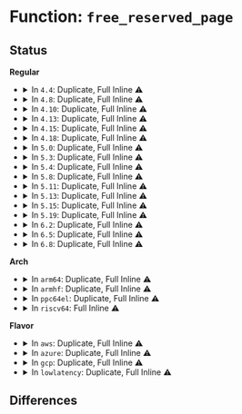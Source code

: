 # Function: <code>free_reserved_page</code>

## Status
<b>Regular</b>
<ul>
<li>
<details>
<summary>In <code>4.4</code>: Duplicate, Full Inline ⚠️</summary>

**Collision:** Static Duplication

**Inline:** Full

**Transformation:** False

**Instances:**

```
In arch/x86/mm/init_64.c (ffffffff8181bb85)
Location: include/linux/mm.h:1728
Inline: True
```
```
In kernel/kexec_core.c (ffffffff8110d5f3)
Location: include/linux/mm.h:1728
Inline: True
Inline callers:
  - kernel/kexec_core.c:crash_free_reserved_phys_range
```
```
In mm/page_alloc.c (ffffffff811951b1)
Location: include/linux/mm.h:1728
Inline: True
Inline callers:
  - mm/page_alloc.c:free_reserved_area
```
```
In mm/memory_hotplug.c (ffffffff811efdf5)
Location: include/linux/mm.h:1728
Inline: True
Inline callers:
  - mm/memory_hotplug.c:put_page_bootmem
```
</details>
</li>
<li>
<details>
<summary>In <code>4.8</code>: Duplicate, Full Inline ⚠️</summary>

**Collision:** Static Duplication

**Inline:** Full

**Transformation:** False

**Instances:**

```
In arch/x86/mm/init_64.c (ffffffff81895d9d)
Location: include/linux/mm.h:1844
Inline: True
```
```
In kernel/kexec_core.c (ffffffff81114f03)
Location: include/linux/mm.h:1844
Inline: True
Inline callers:
  - kernel/kexec_core.c:crash_free_reserved_phys_range
```
```
In mm/page_alloc.c (ffffffff811a91f5)
Location: include/linux/mm.h:1844
Inline: True
Inline callers:
  - mm/page_alloc.c:free_reserved_area
```
```
In mm/memory_hotplug.c (ffffffff8120f235)
Location: include/linux/mm.h:1844
Inline: True
Inline callers:
  - mm/memory_hotplug.c:put_page_bootmem
```
</details>
</li>
<li>
<details>
<summary>In <code>4.10</code>: Duplicate, Full Inline ⚠️</summary>

**Collision:** Static Duplication

**Inline:** Full

**Transformation:** False

**Instances:**

```
In arch/x86/mm/init_64.c (ffffffff818ca4bd)
Location: include/linux/mm.h:1820
Inline: True
```
```
In kernel/kexec_core.c (ffffffff8111c61b)
Location: include/linux/mm.h:1820
Inline: True
Inline callers:
  - kernel/kexec_core.c:crash_free_reserved_phys_range
```
```
In mm/page_alloc.c (ffffffff811b974d)
Location: include/linux/mm.h:1820
Inline: True
Inline callers:
  - mm/page_alloc.c:free_reserved_area
```
```
In mm/memory_hotplug.c (ffffffff81221305)
Location: include/linux/mm.h:1820
Inline: True
Inline callers:
  - mm/memory_hotplug.c:put_page_bootmem
```
```
In drivers/xen/balloon.c (ffffffff81543903)
Location: include/linux/mm.h:1820
Inline: True
Inline callers:
  - drivers/xen/balloon.c:balloon_process
```
</details>
</li>
<li>
<details>
<summary>In <code>4.13</code>: Duplicate, Full Inline ⚠️</summary>

**Collision:** Static Duplication

**Inline:** Full

**Transformation:** False

**Instances:**

```
In arch/x86/mm/init_64.c (ffffffff81901a3c)
Location: include/linux/mm.h:1891
Inline: True
```
```
In kernel/kexec_core.c (ffffffff8111e54b)
Location: include/linux/mm.h:1891
Inline: True
Inline callers:
  - kernel/kexec_core.c:crash_free_reserved_phys_range
```
```
In mm/page_alloc.c (ffffffff811c17cd)
Location: include/linux/mm.h:1891
Inline: True
Inline callers:
  - mm/page_alloc.c:free_reserved_area
```
```
In mm/memory_hotplug.c (ffffffff8122ca6d)
Location: include/linux/mm.h:1891
Inline: True
Inline callers:
  - mm/memory_hotplug.c:put_page_bootmem
```
```
In drivers/xen/balloon.c (ffffffff815577b2)
Location: include/linux/mm.h:1891
Inline: True
Inline callers:
  - drivers/xen/balloon.c:balloon_process
```
</details>
</li>
<li>
<details>
<summary>In <code>4.15</code>: Duplicate, Full Inline ⚠️</summary>

**Collision:** Static Duplication

**Inline:** Full

**Transformation:** False

**Instances:**

```
In arch/x86/mm/init_64.c (ffffffff8198ba6c)
Location: include/linux/mm.h:1993
Inline: True
```
```
In kernel/kexec_core.c (ffffffff81129cab)
Location: include/linux/mm.h:1993
Inline: True
Inline callers:
  - kernel/kexec_core.c:crash_free_reserved_phys_range
```
```
In mm/page_alloc.c (ffffffff811d5bed)
Location: include/linux/mm.h:1993
Inline: True
Inline callers:
  - mm/page_alloc.c:free_reserved_area
```
```
In mm/memory_hotplug.c (ffffffff8124829e)
Location: include/linux/mm.h:1993
Inline: True
Inline callers:
  - mm/memory_hotplug.c:put_page_bootmem
```
```
In drivers/xen/balloon.c (ffffffff815bb8f0)
Location: include/linux/mm.h:1993
Inline: True
Inline callers:
  - drivers/xen/balloon.c:balloon_process
```
</details>
</li>
<li>
<details>
<summary>In <code>4.18</code>: Duplicate, Full Inline ⚠️</summary>

**Collision:** Static Duplication

**Inline:** Full

**Transformation:** False

**Instances:**

```
In arch/x86/mm/init_64.c (ffffffff819e8361)
Location: include/linux/mm.h:2082
Inline: True
Inline callers:
  - arch/x86/mm/init_64.c:free_pagetable
```
```
In kernel/kexec_core.c (ffffffff81137bfb)
Location: include/linux/mm.h:2082
Inline: True
Inline callers:
  - kernel/kexec_core.c:crash_free_reserved_phys_range
```
```
In mm/page_alloc.c (ffffffff811f702d)
Location: include/linux/mm.h:2082
Inline: True
Inline callers:
  - mm/page_alloc.c:free_reserved_area
```
```
In mm/memory_hotplug.c (ffffffff8126bcce)
Location: include/linux/mm.h:2082
Inline: True
Inline callers:
  - mm/memory_hotplug.c:put_page_bootmem
```
```
In drivers/xen/balloon.c (ffffffff815f3e4e)
Location: include/linux/mm.h:2082
Inline: True
Inline callers:
  - drivers/xen/balloon.c:balloon_process
```
</details>
</li>
<li>
<details>
<summary>In <code>5.0</code>: Duplicate, Full Inline ⚠️</summary>

**Collision:** Static Duplication

**Inline:** Full

**Transformation:** False

**Instances:**

```
In arch/x86/mm/init_64.c (ffffffff81a23951)
Location: include/linux/mm.h:2152
Inline: True
Inline callers:
  - arch/x86/mm/init_64.c:free_pagetable
```
```
In kernel/kexec_core.c (ffffffff8114341b)
Location: include/linux/mm.h:2152
Inline: True
Inline callers:
  - kernel/kexec_core.c:crash_free_reserved_phys_range
```
```
In mm/page_alloc.c (ffffffff812093cd)
Location: include/linux/mm.h:2152
Inline: True
Inline callers:
  - mm/page_alloc.c:free_reserved_area
```
```
In mm/memory_hotplug.c (ffffffff812805ce)
Location: include/linux/mm.h:2152
Inline: True
Inline callers:
  - mm/memory_hotplug.c:put_page_bootmem
```
```
In drivers/xen/balloon.c (ffffffff8160ecb2)
Location: include/linux/mm.h:2152
Inline: True
Inline callers:
  - drivers/xen/balloon.c:balloon_process
```
</details>
</li>
<li>
<details>
<summary>In <code>5.3</code>: Duplicate, Full Inline ⚠️</summary>

**Collision:** Static Duplication

**Inline:** Full

**Transformation:** False

**Instances:**

```
In arch/x86/mm/init_64.c (ffffffff81a93c7b)
Location: include/linux/mm.h:2147
Inline: True
Inline callers:
  - arch/x86/mm/init_64.c:free_pagetable
```
```
In kernel/kexec_core.c (ffffffff8114e75b)
Location: include/linux/mm.h:2147
Inline: True
Inline callers:
  - kernel/kexec_core.c:crash_free_reserved_phys_range
```
```
In mm/page_alloc.c (ffffffff812728e9)
Location: include/linux/mm.h:2147
Inline: True
Inline callers:
  - mm/page_alloc.c:free_reserved_area
```
```
In mm/memory_hotplug.c (ffffffff8129c90c)
Location: include/linux/mm.h:2147
Inline: True
Inline callers:
  - mm/memory_hotplug.c:put_page_bootmem
```
```
In drivers/xen/balloon.c (ffffffff81642a75)
Location: include/linux/mm.h:2147
Inline: True
Inline callers:
  - drivers/xen/balloon.c:balloon_process
```
</details>
</li>
<li>
<details>
<summary>In <code>5.4</code>: Duplicate, Full Inline ⚠️</summary>

**Collision:** Static Duplication

**Inline:** Full

**Transformation:** False

**Instances:**

```
In arch/x86/mm/init_64.c (ffffffff81acb55b)
Location: include/linux/mm.h:2119
Inline: True
Inline callers:
  - arch/x86/mm/init_64.c:free_pagetable
```
```
In kernel/kexec_core.c (ffffffff8115a46b)
Location: include/linux/mm.h:2119
Inline: True
Inline callers:
  - kernel/kexec_core.c:crash_free_reserved_phys_range
```
```
In mm/page_alloc.c (ffffffff81281749)
Location: include/linux/mm.h:2119
Inline: True
Inline callers:
  - mm/page_alloc.c:free_reserved_area
```
```
In mm/memory_hotplug.c (ffffffff812ac5ac)
Location: include/linux/mm.h:2119
Inline: True
Inline callers:
  - mm/memory_hotplug.c:put_page_bootmem
```
```
In drivers/xen/balloon.c (ffffffff8166501d)
Location: include/linux/mm.h:2119
Inline: True
Inline callers:
  - drivers/xen/balloon.c:balloon_process
```
</details>
</li>
<li>
<details>
<summary>In <code>5.8</code>: Duplicate, Full Inline ⚠️</summary>

**Collision:** Static Duplication

**Inline:** Full

**Transformation:** False

**Instances:**

```
In arch/x86/mm/init_64.c (ffffffff81bc3a5d)
Location: include/linux/mm.h:2388
Inline: True
Inline callers:
  - arch/x86/mm/init_64.c:free_pagetable
```
```
In kernel/kexec_core.c (ffffffff8116b23b)
Location: include/linux/mm.h:2388
Inline: True
Inline callers:
  - kernel/kexec_core.c:crash_free_reserved_phys_range
```
```
In mm/page_alloc.c (ffffffff812b3c33)
Location: include/linux/mm.h:2388
Inline: True
Inline callers:
  - mm/page_alloc.c:free_reserved_area
```
```
In mm/memory_hotplug.c (ffffffff812e164c)
Location: include/linux/mm.h:2388
Inline: True
Inline callers:
  - mm/memory_hotplug.c:put_page_bootmem
```
```
In drivers/xen/balloon.c (ffffffff81713fc4)
Location: include/linux/mm.h:2388
Inline: True
Inline callers:
  - drivers/xen/balloon.c:increase_reservation
```
</details>
</li>
<li>
<details>
<summary>In <code>5.11</code>: Duplicate, Full Inline ⚠️</summary>

**Collision:** Static Duplication

**Inline:** Full

**Transformation:** False

**Instances:**

```
In arch/x86/mm/init_64.c (ffffffff81c3c988)
Location: include/linux/mm.h:2404
Inline: True
Inline callers:
  - arch/x86/mm/init_64.c:free_pagetable
```
```
In kernel/kexec_core.c (ffffffff8116797b)
Location: include/linux/mm.h:2404
Inline: True
Inline callers:
  - kernel/kexec_core.c:crash_free_reserved_phys_range
```
```
In mm/page_alloc.c (ffffffff812bf6e7)
Location: include/linux/mm.h:2404
Inline: True
Inline callers:
  - mm/page_alloc.c:free_reserved_area
```
```
In mm/memory_hotplug.c (ffffffff812ec59c)
Location: include/linux/mm.h:2404
Inline: True
Inline callers:
  - mm/memory_hotplug.c:put_page_bootmem
```
```
In drivers/xen/balloon.c (ffffffff81730f94)
Location: include/linux/mm.h:2404
Inline: True
Inline callers:
  - drivers/xen/balloon.c:increase_reservation
```
</details>
</li>
<li>
<details>
<summary>In <code>5.13</code>: Duplicate, Full Inline ⚠️</summary>

**Collision:** Static Duplication

**Inline:** Full

**Transformation:** False

**Instances:**

```
In arch/x86/mm/init_64.c (ffffffff81c2ee64)
Location: include/linux/mm.h:2397
Inline: True
Inline callers:
  - arch/x86/mm/init_64.c:free_pagetable
```
```
In kernel/kexec_core.c (ffffffff8116870b)
Location: include/linux/mm.h:2397
Inline: True
Inline callers:
  - kernel/kexec_core.c:crash_free_reserved_phys_range
```
```
In mm/page_alloc.c (ffffffff812c4d67)
Location: include/linux/mm.h:2397
Inline: True
Inline callers:
  - mm/page_alloc.c:free_reserved_area
```
```
In mm/memory_hotplug.c (ffffffff812c6e3c)
Location: include/linux/mm.h:2397
Inline: True
Inline callers:
  - mm/memory_hotplug.c:put_page_bootmem
```
```
In drivers/xen/balloon.c (ffffffff81714c98)
Location: include/linux/mm.h:2397
Inline: True
Inline callers:
  - drivers/xen/balloon.c:balloon_process
```
</details>
</li>
<li>
<details>
<summary>In <code>5.15</code>: Duplicate, Full Inline ⚠️</summary>

**Collision:** Static Duplication

**Inline:** Full

**Transformation:** False

**Instances:**

```
In arch/x86/mm/init_64.c (ffffffff81d4d565)
Location: include/linux/mm.h:2426
Inline: True
Inline callers:
  - arch/x86/mm/init_64.c:free_pagetable
```
```
In kernel/kexec_core.c (ffffffff8118e43b)
Location: include/linux/mm.h:2426
Inline: True
Inline callers:
  - kernel/kexec_core.c:crash_free_reserved_phys_range
```
```
In mm/page_alloc.c (ffffffff81309217)
Location: include/linux/mm.h:2426
Inline: True
Inline callers:
  - mm/page_alloc.c:free_reserved_area
```
```
In mm/bootmem_info.c (ffffffff8136cb6c)
Location: include/linux/mm.h:2426
Inline: True
Inline callers:
  - mm/bootmem_info.c:put_page_bootmem
```
```
In drivers/xen/balloon.c (ffffffff81791bbe)
Location: include/linux/mm.h:2426
Inline: True
Inline callers:
  - drivers/xen/balloon.c:balloon_thread
```
</details>
</li>
<li>
<details>
<summary>In <code>5.19</code>: Duplicate, Full Inline ⚠️</summary>

**Collision:** Static Duplication

**Inline:** Full

**Transformation:** False

**Instances:**

```
In arch/x86/mm/init_64.c (ffffffff81f1d26f)
Location: include/linux/mm.h:2503
Inline: True
Inline callers:
  - arch/x86/mm/init_64.c:free_pagetable
```
```
In kernel/kexec_core.c (ffffffff811bd9eb)
Location: include/linux/mm.h:2503
Inline: True
Inline callers:
  - kernel/kexec_core.c:crash_free_reserved_phys_range
```
```
In mm/page_alloc.c (ffffffff81371714)
Location: include/linux/mm.h:2503
Inline: True
Inline callers:
  - mm/page_alloc.c:free_reserved_area
```
```
In mm/bootmem_info.c (ffffffff813eaf06)
Location: include/linux/mm.h:2503
Inline: True
Inline callers:
  - mm/bootmem_info.c:put_page_bootmem
```
```
In drivers/xen/balloon.c (ffffffff818ca840)
Location: include/linux/mm.h:2503
Inline: True
Inline callers:
  - drivers/xen/balloon.c:balloon_thread
```
</details>
</li>
<li>
<details>
<summary>In <code>6.2</code>: Duplicate, Full Inline ⚠️</summary>

**Collision:** Static Duplication

**Inline:** Full

**Transformation:** False

**Instances:**

```
In arch/x86/mm/init_64.c (ffffffff820c53d5)
Location: include/linux/mm.h:2667
Inline: True
Inline callers:
  - arch/x86/mm/init_64.c:free_pagetable
```
```
In kernel/kexec_core.c (ffffffff811ffb1f)
Location: include/linux/mm.h:2667
Inline: True
Inline callers:
  - kernel/kexec_core.c:crash_shrink_memory
```
```
In mm/page_alloc.c (ffffffff813eee44)
Location: include/linux/mm.h:2667
Inline: True
Inline callers:
  - mm/page_alloc.c:free_reserved_area
```
```
In mm/bootmem_info.c (ffffffff81473106)
Location: include/linux/mm.h:2667
Inline: True
Inline callers:
  - mm/bootmem_info.c:put_page_bootmem
```
```
In drivers/xen/balloon.c (ffffffff81a1b3ec)
Location: include/linux/mm.h:2667
Inline: True
Inline callers:
  - drivers/xen/balloon.c:balloon_thread
```
</details>
</li>
<li>
<details>
<summary>In <code>6.5</code>: Duplicate, Full Inline ⚠️</summary>

**Collision:** Static Duplication

**Inline:** Full

**Transformation:** False

**Instances:**

```
In arch/x86/mm/init_64.c (ffffffff82149435)
Location: include/linux/mm.h:2992
Inline: True
Inline callers:
  - arch/x86/mm/init_64.c:free_pagetable
```
```
In kernel/kexec_core.c (ffffffff812138b0)
Location: include/linux/mm.h:2992
Inline: True
Inline callers:
  - kernel/kexec_core.c:__crash_shrink_memory
```
```
In mm/page_alloc.c (ffffffff81422c14)
Location: include/linux/mm.h:2992
Inline: True
Inline callers:
  - mm/page_alloc.c:free_reserved_area
```
```
In mm/bootmem_info.c (ffffffff814a7876)
Location: include/linux/mm.h:2992
Inline: True
Inline callers:
  - mm/bootmem_info.c:put_page_bootmem
```
```
In drivers/xen/balloon.c (ffffffff81a64580)
Location: include/linux/mm.h:2992
Inline: True
Inline callers:
  - drivers/xen/balloon.c:balloon_thread
```
</details>
</li>
<li>
<details>
<summary>In <code>6.8</code>: Duplicate, Full Inline ⚠️</summary>

**Collision:** Static Duplication

**Inline:** Full

**Transformation:** False

**Instances:**

```
In arch/x86/mm/init_64.c (ffffffff8222bef5)
Location: include/linux/mm.h:3113
Inline: True
Inline callers:
  - arch/x86/mm/init_64.c:free_pagetable
```
```
In kernel/kexec_core.c (ffffffff8122b80f)
Location: include/linux/mm.h:3113
Inline: True
Inline callers:
  - kernel/kexec_core.c:__crash_shrink_memory
```
```
In mm/page_alloc.c (ffffffff8144faf4)
Location: include/linux/mm.h:3113
Inline: True
Inline callers:
  - mm/page_alloc.c:free_reserved_area
```
```
In mm/bootmem_info.c (ffffffff814d88a6)
Location: include/linux/mm.h:3113
Inline: True
Inline callers:
  - mm/bootmem_info.c:put_page_bootmem
```
```
In drivers/xen/balloon.c (ffffffff81ab6de0)
Location: include/linux/mm.h:3113
Inline: True
Inline callers:
  - drivers/xen/balloon.c:balloon_thread
```
</details>
</li>
</ul>
<b>Arch</b>
<ul>
<li>
<details>
<summary>In <code>arm64</code>: Duplicate, Full Inline ⚠️</summary>

**Collision:** Static Duplication

**Inline:** Full

**Transformation:** False

**Instances:**

```
In kernel/kexec_core.c (ffff8000101c9aec)
Location: include/linux/mm.h:2119
Inline: True
Inline callers:
  - kernel/kexec_core.c:crash_free_reserved_phys_range
```
```
In mm/page_alloc.c (ffff800010319bd4)
Location: include/linux/mm.h:2119
Inline: True
Inline callers:
  - mm/page_alloc.c:free_reserved_area
```
```
In mm/memory_hotplug.c (ffff80001034e130)
Location: include/linux/mm.h:2119
Inline: True
Inline callers:
  - mm/memory_hotplug.c:put_page_bootmem
```
```
In drivers/xen/balloon.c (ffff80001082ee04)
Location: include/linux/mm.h:2119
Inline: True
Inline callers:
  - drivers/xen/balloon.c:balloon_process
```
</details>
</li>
<li>
<details>
<summary>In <code>armhf</code>: Duplicate, Full Inline ⚠️</summary>

**Collision:** Static Duplication

**Inline:** Full

**Transformation:** False

**Instances:**

```
In kernel/kexec_core.c (c0410b04)
Location: include/linux/mm.h:2119
Inline: True
Inline callers:
  - kernel/kexec_core.c:crash_free_reserved_phys_range
```
```
In mm/page_alloc.c (c05344d8)
Location: include/linux/mm.h:2119
Inline: True
Inline callers:
  - mm/page_alloc.c:free_reserved_area
```
</details>
</li>
<li>
<details>
<summary>In <code>ppc64el</code>: Duplicate, Full Inline ⚠️</summary>

**Collision:** Static Duplication

**Inline:** Full

**Transformation:** False

**Instances:**

```
In arch/powerpc/kernel/crash_dump.c (c00000000004be1c)
Location: include/linux/mm.h:2119
Inline: True
Inline callers:
  - arch/powerpc/kernel/crash_dump.c:crash_free_reserved_phys_range
```
```
In arch/powerpc/kernel/fadump.c (c00000000004c16c)
Location: include/linux/mm.h:2119
Inline: True
Inline callers:
  - arch/powerpc/kernel/fadump.c:fadump_release_reserved_area
```
```
In arch/powerpc/mm/init_64.c (c000000000088e68)
Location: include/linux/mm.h:2119
Inline: True
Inline callers:
  - arch/powerpc/mm/init_64.c:vmemmap_free
```
```
In kernel/kexec_core.c (c000000000232580)
Location: include/linux/mm.h:2119
Inline: True
Inline callers:
  - kernel/kexec_core.c:crash_free_reserved_phys_range
```
```
In mm/page_alloc.c (c0000000003ecc64)
Location: include/linux/mm.h:2119
Inline: True
Inline callers:
  - mm/page_alloc.c:free_reserved_area
```
```
In mm/memory_hotplug.c (c00000000042e890)
Location: include/linux/mm.h:2119
Inline: True
Inline callers:
  - mm/memory_hotplug.c:put_page_bootmem
```
</details>
</li>
<li>
<details>
<summary>In <code>riscv64</code>: Full Inline ⚠️</summary>

**Collision:** Unique Static

**Inline:** Full

**Transformation:** False

**Instances:**

```
In mm/page_alloc.c (ffffffe00021f6a4)
Location: include/linux/mm.h:2119
Inline: True
Inline callers:
  - mm/page_alloc.c:free_reserved_area
```
</details>
</li>
</ul>
<b>Flavor</b>
<ul>
<li>
<details>
<summary>In <code>aws</code>: Duplicate, Full Inline ⚠️</summary>

**Collision:** Static Duplication

**Inline:** Full

**Transformation:** False

**Instances:**

```
In arch/x86/mm/init_64.c (ffffffff81a6a3cb)
Location: include/linux/mm.h:2119
Inline: True
Inline callers:
  - arch/x86/mm/init_64.c:free_pagetable
```
```
In kernel/kexec_core.c (ffffffff81152a8b)
Location: include/linux/mm.h:2119
Inline: True
Inline callers:
  - kernel/kexec_core.c:crash_free_reserved_phys_range
```
```
In mm/page_alloc.c (ffffffff81279d99)
Location: include/linux/mm.h:2119
Inline: True
Inline callers:
  - mm/page_alloc.c:free_reserved_area
```
```
In mm/memory_hotplug.c (ffffffff812a4b8c)
Location: include/linux/mm.h:2119
Inline: True
Inline callers:
  - mm/memory_hotplug.c:put_page_bootmem
```
```
In drivers/xen/balloon.c (ffffffff8162abb0)
Location: include/linux/mm.h:2119
Inline: True
Inline callers:
  - drivers/xen/balloon.c:balloon_process
```
</details>
</li>
<li>
<details>
<summary>In <code>azure</code>: Duplicate, Full Inline ⚠️</summary>

**Collision:** Static Duplication

**Inline:** Full

**Transformation:** False

**Instances:**

```
In arch/x86/mm/init_64.c (ffffffff81a2688d)
Location: include/linux/mm.h:2119
Inline: True
Inline callers:
  - arch/x86/mm/init_64.c:free_pagetable
```
```
In kernel/kexec_core.c (ffffffff81145d6b)
Location: include/linux/mm.h:2119
Inline: True
Inline callers:
  - kernel/kexec_core.c:crash_free_reserved_phys_range
```
```
In mm/page_alloc.c (ffffffff8126bc89)
Location: include/linux/mm.h:2119
Inline: True
Inline callers:
  - mm/page_alloc.c:free_reserved_area
```
```
In mm/memory_hotplug.c (ffffffff8129665c)
Location: include/linux/mm.h:2119
Inline: True
Inline callers:
  - mm/memory_hotplug.c:put_page_bootmem
```
</details>
</li>
<li>
<details>
<summary>In <code>gcp</code>: Duplicate, Full Inline ⚠️</summary>

**Collision:** Static Duplication

**Inline:** Full

**Transformation:** False

**Instances:**

```
In arch/x86/mm/init_64.c (ffffffff81ad67db)
Location: include/linux/mm.h:2119
Inline: True
Inline callers:
  - arch/x86/mm/init_64.c:free_pagetable
```
```
In kernel/kexec_core.c (ffffffff8115093b)
Location: include/linux/mm.h:2119
Inline: True
Inline callers:
  - kernel/kexec_core.c:crash_free_reserved_phys_range
```
```
In mm/page_alloc.c (ffffffff81277b39)
Location: include/linux/mm.h:2119
Inline: True
Inline callers:
  - mm/page_alloc.c:free_reserved_area
```
```
In mm/memory_hotplug.c (ffffffff812a299c)
Location: include/linux/mm.h:2119
Inline: True
Inline callers:
  - mm/memory_hotplug.c:put_page_bootmem
```
```
In drivers/xen/balloon.c (ffffffff81658e5d)
Location: include/linux/mm.h:2119
Inline: True
Inline callers:
  - drivers/xen/balloon.c:balloon_process
```
</details>
</li>
<li>
<details>
<summary>In <code>lowlatency</code>: Duplicate, Full Inline ⚠️</summary>

**Collision:** Static Duplication

**Inline:** Full

**Transformation:** False

**Instances:**

```
In arch/x86/mm/init_64.c (ffffffff81ae2c9b)
Location: include/linux/mm.h:2119
Inline: True
Inline callers:
  - arch/x86/mm/init_64.c:free_pagetable
```
```
In kernel/kexec_core.c (ffffffff8115d75b)
Location: include/linux/mm.h:2119
Inline: True
Inline callers:
  - kernel/kexec_core.c:crash_free_reserved_phys_range
```
```
In mm/page_alloc.c (ffffffff81287729)
Location: include/linux/mm.h:2119
Inline: True
Inline callers:
  - mm/page_alloc.c:free_reserved_area
```
```
In mm/memory_hotplug.c (ffffffff812b2c2c)
Location: include/linux/mm.h:2119
Inline: True
Inline callers:
  - mm/memory_hotplug.c:put_page_bootmem
```
```
In drivers/xen/balloon.c (ffffffff8167346d)
Location: include/linux/mm.h:2119
Inline: True
Inline callers:
  - drivers/xen/balloon.c:balloon_process
```
</details>
</li>
</ul>

## Differences
